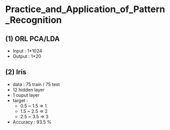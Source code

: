 # Practice_and_Application_of_Pattern_Recognition
## (1) ORL PCA/LDA
- Input : 1*1024
- Output : 1*20  

## (2) Iris 
- data : 75 train / 75 test 
- 12 hidden layer
- 1 ouput layer 
- target : 
  - 0.5 ~ 1.5 => 1
  - 1.5 ~ 2.5 => 2
  - 2.5 ~ 3.5 => 3
- Accuracy : 93.5 %
